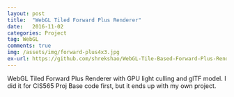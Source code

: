 ```yaml
---
layout: post
title:  "WebGL Tiled Forward Plus Renderer"
date:   2016-11-02
categories: Project
tag: WebGL
comments: true
img: /assets/img/forward-plus4x3.jpg
ex-url: https://github.com/shrekshao/WebGL-Tile-Based-Forward-Plus-Renderer
---
```

WebGL Tiled Forward Plus Renderer with GPU light culling and glTF model. I did it for CIS565 Proj Base code first, 
but it ends up with my own project.  

<!--more-->

